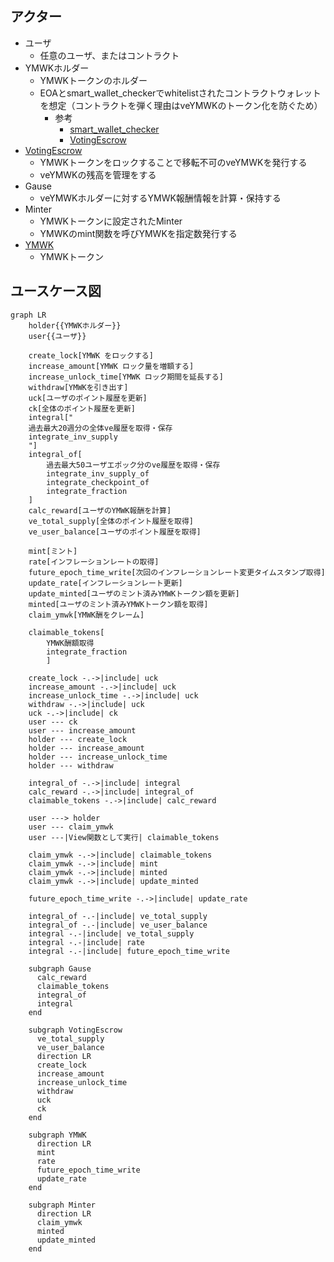 ## アクター

- ユーザ
  - 任意のユーザ、またはコントラクト
- YMWKホルダー
  - YMWKトークンのホルダー
  - EOAとsmart_wallet_checkerでwhitelistされたコントラクトウォレットを想定（コントラクトを弾く理由はveYMWKのトークン化を防ぐため）
    - 参考
      - [smart_wallet_checker](./index.md#smart_wallet_checker-publicaddress)
      - [VotingEscrow](https://github.com/curvefi/curve-dao-contracts/blob/master/contracts/VotingEscrow.vy#L109)
- [VotingEscrow](./index.md)
  - YMWKトークンをロックすることで移転不可のveYMWKを発行する
  - veYMWKの残高を管理をする
- Gause
  - veYMWKホルダーに対するYMWK報酬情報を計算・保持する
- Minter
  - YMWKトークンに設定されたMinter
  - YMWKのmint関数を呼びYMWKを指定数発行する
- [YMWK](../YamawakeToken/index.md)
  - YMWKトークン

## ユースケース図

```mermaid
graph LR
    holder{{YMWKホルダー}}
    user{{ユーザ}}

    create_lock[YMWK をロックする]
    increase_amount[YMWK ロック量を増額する]
    increase_unlock_time[YMWK ロック期間を延長する]
    withdraw[YMWKを引き出す]
    uck[ユーザのポイント履歴を更新]
    ck[全体のポイント履歴を更新]
    integral["
    過去最大20週分の全体ve履歴を取得・保存
    integrate_inv_supply
    "]
    integral_of[
        過去最大50ユーザエポック分のve履歴を取得・保存
        integrate_inv_supply_of
        integrate_checkpoint_of
        integrate_fraction
    ]
    calc_reward[ユーザのYMWK報酬を計算]
    ve_total_supply[全体のポイント履歴を取得]
    ve_user_balance[ユーザのポイント履歴を取得]

    mint[ミント]
    rate[インフレーションレートの取得]
    future_epoch_time_write[次回のインフレーションレート変更タイムスタンプ取得]
    update_rate[インフレーションレート更新]
    update_minted[ユーザのミント済みYMWKトークン額を更新]
    minted[ユーザのミント済みYMWKトークン額を取得]
    claim_ymwk[YMWK酬をクレーム]

    claimable_tokens[
        YMWK酬額取得
        integrate_fraction
        ]

    create_lock -.->|include| uck
    increase_amount -.->|include| uck
    increase_unlock_time -.->|include| uck
    withdraw -.->|include| uck
    uck -.->|include| ck
    user --- ck
    user --- increase_amount
    holder --- create_lock
    holder --- increase_amount
    holder --- increase_unlock_time
    holder --- withdraw

    integral_of -.->|include| integral
    calc_reward -.->|include| integral_of
    claimable_tokens -.->|include| calc_reward

    user ---> holder
    user --- claim_ymwk
    user ---|View関数として実行| claimable_tokens

    claim_ymwk -.->|include| claimable_tokens
    claim_ymwk -.->|include| mint
    claim_ymwk -.->|include| minted
    claim_ymwk -.->|include| update_minted

    future_epoch_time_write -.->|include| update_rate

    integral_of -.-|include| ve_total_supply
    integral_of -.-|include| ve_user_balance
    integral -.-|include| ve_total_supply
    integral -.-|include| rate
    integral -.-|include| future_epoch_time_write

    subgraph Gause
      calc_reward
      claimable_tokens
      integral_of
      integral
    end

    subgraph VotingEscrow
      ve_total_supply
      ve_user_balance
      direction LR
      create_lock
      increase_amount
      increase_unlock_time
      withdraw
      uck
      ck
    end

    subgraph YMWK
      direction LR
      mint
      rate
      future_epoch_time_write
      update_rate
    end

    subgraph Minter
      direction LR
      claim_ymwk
      minted
      update_minted
    end
```
